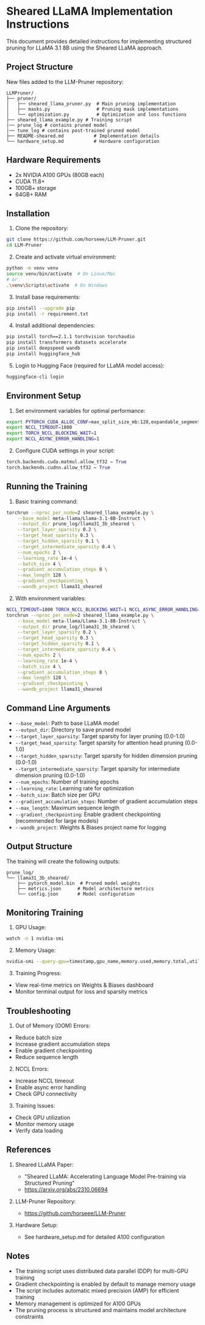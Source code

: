 # Sheared LLaMA Implementation Instructions

This document provides detailed instructions for implementing structured pruning for LLaMA 3.1 8B using the Sheared LLaMA approach.

## Project Structure

New files added to the LLM-Pruner repository:

```
LLMPruner/
├── pruner/
│   ├── sheared_llama_pruner.py  # Main pruning implementation
│   ├── masks.py                 # Pruning mask implementations
│   └── optimization.py          # Optimization and loss functions
├── sheared_llama_example.py # Training script
|── prune_log # contains pruned model
|── tune_log # contains post-trained pruned model
├── README-sheared.md           # Implementation details
└── hardware_setup.md           # Hardware configuration
```

## Hardware Requirements

- 2x NVIDIA A100 GPUs (80GB each)
- CUDA 11.8+
- 100GB+ storage
- 64GB+ RAM

## Installation

1. Clone the repository:
```bash
git clone https://github.com/horseee/LLM-Pruner.git
cd LLM-Pruner
```

2. Create and activate virtual environment:
```bash
python -m venv venv
source venv/bin/activate  # On Linux/Mac
# or
.\venv\Scripts\activate  # On Windows
```

3. Install base requirements:
```bash
pip install --upgrade pip
pip install -r requirement.txt
```

4. Install additional dependencies:
```bash
pip install torch==2.1.1 torchvision torchaudio
pip install transformers datasets accelerate
pip install deepspeed wandb
pip install huggingface_hub
```

5. Login to Hugging Face (required for LLaMA model access):
```bash
huggingface-cli login
```

## Environment Setup

1. Set environment variables for optimal performance:
```bash
export PYTORCH_CUDA_ALLOC_CONF=max_split_size_mb:128,expandable_segments:True
export NCCL_TIMEOUT=1800
export TORCH_NCCL_BLOCKING_WAIT=1
export NCCL_ASYNC_ERROR_HANDLING=1
```

2. Configure CUDA settings in your script:
```python
torch.backends.cuda.matmul.allow_tf32 = True
torch.backends.cudnn.allow_tf32 = True
```

## Running the Training

1. Basic training command:
```bash
torchrun --nproc_per_node=2 sheared_llama_example.py \
    --base_model meta-llama/Llama-3.1-8B-Instruct \
    --output_dir prune_log/llama31_3b_sheared \
    --target_layer_sparsity 0.2 \
    --target_head_sparsity 0.3 \
    --target_hidden_sparsity 0.1 \
    --target_intermediate_sparsity 0.4 \
    --num_epochs 2 \
    --learning_rate 1e-4 \
    --batch_size 4 \
    --gradient_accumulation_steps 8 \
    --max_length 128 \
    --gradient_checkpointing \
    --wandb_project llama31_sheared
```

2. With environment variables:
```bash
NCCL_TIMEOUT=1800 TORCH_NCCL_BLOCKING_WAIT=1 NCCL_ASYNC_ERROR_HANDLING=1 \
torchrun --nproc_per_node=2 sheared_llama_example.py \
    --base_model meta-llama/Llama-3.1-8B-Instruct \
    --output_dir prune_log/llama31_3b_sheared \
    --target_layer_sparsity 0.2 \
    --target_head_sparsity 0.3 \
    --target_hidden_sparsity 0.1 \
    --target_intermediate_sparsity 0.4 \
    --num_epochs 2 \
    --learning_rate 1e-4 \
    --batch_size 4 \
    --gradient_accumulation_steps 8 \
    --max_length 128 \
    --gradient_checkpointing \
    --wandb_project llama31_sheared
```

## Command Line Arguments

- `--base_model`: Path to base LLaMA model
- `--output_dir`: Directory to save pruned model
- `--target_layer_sparsity`: Target sparsity for layer pruning (0.0-1.0)
- `--target_head_sparsity`: Target sparsity for attention head pruning (0.0-1.0)
- `--target_hidden_sparsity`: Target sparsity for hidden dimension pruning (0.0-1.0)
- `--target_intermediate_sparsity`: Target sparsity for intermediate dimension pruning (0.0-1.0)
- `--num_epochs`: Number of training epochs
- `--learning_rate`: Learning rate for optimization
- `--batch_size`: Batch size per GPU
- `--gradient_accumulation_steps`: Number of gradient accumulation steps
- `--max_length`: Maximum sequence length
- `--gradient_checkpointing`: Enable gradient checkpointing (recommended for large models)
- `--wandb_project`: Weights & Biases project name for logging

## Output Structure

The training will create the following outputs:

```
prune_log/
└── llama31_3b_sheared/
    ├── pytorch_model.bin  # Pruned model weights
    ├── metrics.json      # Model architecture metrics
    └── config.json       # Model configuration
```

## Monitoring Training

1. GPU Usage:
```bash
watch -n 1 nvidia-smi
```

2. Memory Usage:
```bash
nvidia-smi --query-gpu=timestamp,gpu_name,memory.used,memory.total,utilization.gpu --format=csv -l 1
```

3. Training Progress:
- View real-time metrics on Weights & Biases dashboard
- Monitor terminal output for loss and sparsity metrics

## Troubleshooting

1. Out of Memory (OOM) Errors:
- Reduce batch size
- Increase gradient accumulation steps
- Enable gradient checkpointing
- Reduce sequence length

2. NCCL Errors:
- Increase NCCL timeout
- Enable async error handling
- Check GPU connectivity

3. Training Issues:
- Check GPU utilization
- Monitor memory usage
- Verify data loading

## References

1. Sheared LLaMA Paper:
   - "Sheared LLaMA: Accelerating Language Model Pre-training via Structured Pruning"
   - https://arxiv.org/abs/2310.06694

2. LLM-Pruner Repository:
   - https://github.com/horseee/LLM-Pruner

3. Hardware Setup:
   - See hardware_setup.md for detailed A100 configuration

## Notes

- The training script uses distributed data parallel (DDP) for multi-GPU training
- Gradient checkpointing is enabled by default to manage memory usage
- The script includes automatic mixed precision (AMP) for efficient training
- Memory management is optimized for A100 GPUs
- The pruning process is structured and maintains model architecture constraints
